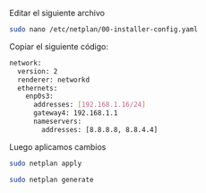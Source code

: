 Editar el siguiente archivo

```bash
sudo nano /etc/netplan/00-installer-config.yaml
```

Copiar el siguiente código:

```bash
network:
  version: 2
  renderer: networkd
  ethernets:
    enp0s3:
      addresses: [192.168.1.16/24]
      gateway4: 192.168.1.1
      nameservers:
        addresses: [8.8.8.8, 8.8.4.4]
```

Luego aplicamos cambios

```bash
sudo netplan apply

sudo netplan generate
```


